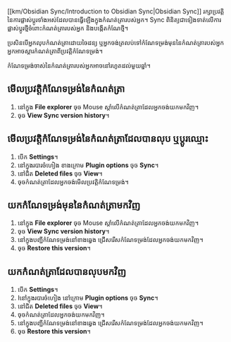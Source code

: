 [[km/Obsidian Sync/Introduction to Obsidian Sync|Obsidian Sync]] រក្សាប្រវត្តិនៃការផ្លាស់ប្តូរទាំងអស់ដែលបានធ្វើឡើងក្នុងកំណត់ត្រារបស់អ្នក។  Sync ពិនិត្យជាទៀងទាត់លើការផ្លាស់ប្តូរថ្មីចំពោះកំណត់ត្រារបស់អ្នក និងបង្កើតកំណែថ្មី។

ប្រសិនបើអ្នកលុបកំណត់ត្រាដោយចៃដន្យ ឬអ្នកចង់ត្រលប់ទៅកំណែទម្រង់មុននៃកំណត់ត្រារបស់អ្នក អ្នកអាចស្ដារកំណត់ត្រាពីប្រវត្តិកំណែទម្រង់។

កំណែទម្រង់ចាស់នៃកំណត់ត្រារបស់អ្នកអាចនៅរហូតដល់មួយឆ្នាំ។

## មើលប្រវត្តិកំណែទម្រង់នៃកំណត់ត្រា

1. នៅក្នុង **File explorer**​​ ចុច​ Mouse ស្តាំលើកំណត់ត្រាដែលអ្នកចង់យកមកវិញ។
2. ចុច **View Sync version history**។

## មើលប្រវត្តិកំណែទម្រង់នៃកំណត់ត្រាដែលបានលុប ឬប្តូរឈ្មោះ

1. បើក **Settings**។
2. នៅក្នុងរបារចំហៀង ខាងក្រោម **Plugin options** ចុច **Sync**។
3. នៅជិត **Deleted files** ចុច **View**។
4. ចុចកំណត់ត្រាដែលអ្នកចង់មើលប្រវត្តិកំណែទម្រង់។

## យកកំណែទម្រង់មុននៃកំណត់ត្រាមកវិញ

1. នៅក្នុង **File explorer** ចុច​ Mouse ស្តាំលើកំណត់ត្រាដែលអ្នកចង់យកមកវិញ។
2. ចុច **View Sync version history**។
3. នៅក្នុងបញ្ជីកំណែទម្រង់នៅខាងឆ្វេង ជ្រើសរើសកំណែទម្រង់ដែលអ្នកចង់យកមកវិញ។
4. ចុច **Restore this version**។

## យកកំណត់ត្រាដែលបានលុបមកវិញ

1. បើក **Settings**។
2. Iនៅក្នុងរបារចំហៀង នៅក្រោម **Plugin options** ចុច **Sync**។
3. នៅជិត **Deleted files** ចុច **View**។
4. ចុចកំណត់ត្រាដែលអ្នកចង់យកមកវិញ។
5. នៅក្នុងបញ្ជីកំណែទម្រង់នៅខាងឆ្វេង ជ្រើសរើសកំណែទម្រង់ដែលអ្នកចង់យកមកវិញ។
6. ចុច **Restore this version**។
